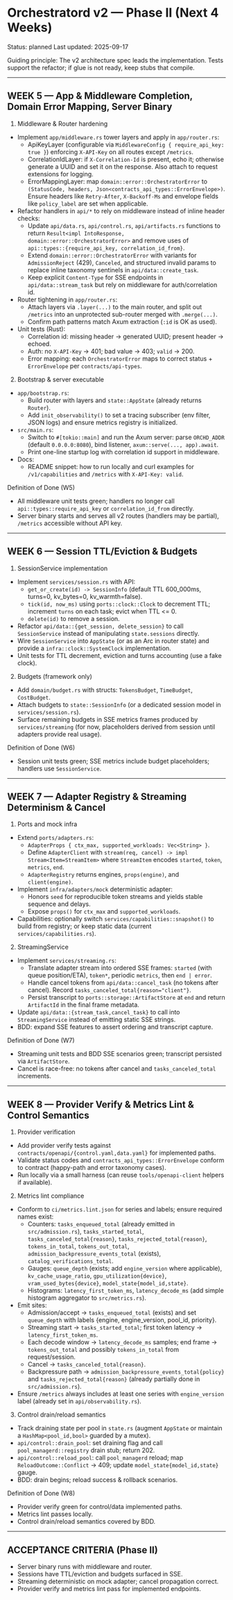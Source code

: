 # Orchestratord v2 — Phase II (Next 4 Weeks)

Status: planned
Last updated: 2025-09-17

Guiding principle: The v2 architecture spec leads the implementation. Tests support the refactor; if glue is not ready, keep stubs that compile.

-------------------------------------------------------------------------------
WEEK 5 — App & Middleware Completion, Domain Error Mapping, Server Binary
-------------------------------------------------------------------------------

1) Middleware & Router hardening
- Implement `app/middleware.rs` tower layers and apply in `app/router.rs`:
  - ApiKeyLayer (configurable via `MiddlewareConfig { require_api_key: true }`) enforcing `X-API-Key` on all routes except `/metrics`.
  - CorrelationIdLayer: if `X-Correlation-Id` is present, echo it; otherwise generate a UUID and set it on the response. Also attach to request extensions for logging.
  - ErrorMappingLayer: map `domain::error::OrchestratorError` to `(StatusCode, headers, Json<contracts_api_types::ErrorEnvelope>)`. Ensure headers like `Retry-After`, `X-Backoff-Ms` and envelope fields like `policy_label` are set when applicable.
- Refactor handlers in `api/*` to rely on middleware instead of inline header checks:
  - Update `api/data.rs`, `api/control.rs`, `api/artifacts.rs` functions to return `Result<impl IntoResponse, domain::error::OrchestratorError>` and remove uses of `api::types::{require_api_key, correlation_id_from}`.
  - Extend `domain::error::OrchestratorError` with variants for `AdmissionReject` (429), `Canceled`, and structured invalid params to replace inline taxonomy sentinels in `api/data::create_task`.
  - Keep explicit `Content-Type` for SSE endpoints in `api/data::stream_task` but rely on middleware for auth/correlation id.
- Router tightening in `app/router.rs`:
  - Attach layers via `.layer(...)` to the main router, and split out `/metrics` into an unprotected sub-router merged with `.merge(...)`.
  - Confirm path patterns match Axum extraction (`:id` is OK as used).
- Unit tests (Rust):
  - Correlation id: missing header -> generated UUID; present header -> echoed.
  - Auth: no `X-API-Key` -> 401; bad value -> 403; `valid` -> 200.
  - Error mapping: each `OrchestratorError` maps to correct status + `ErrorEnvelope` per `contracts/api-types`.

2) Bootstrap & server executable
- `app/bootstrap.rs`:
  - Build router with layers and `state::AppState` (already returns `Router`).
  - Add `init_observability()` to set a tracing subscriber (env filter, JSON logs) and ensure metrics registry is initialized.
- `src/main.rs`:
  - Switch to `#[tokio::main]` and run the Axum server: parse `ORCHD_ADDR` (default `0.0.0.0:8080`), bind listener, `axum::serve(..., app).await`.
  - Print one-line startup log with correlation id support in middleware.
- Docs:
  - README snippet: how to run locally and curl examples for `/v1/capabilities` and `/metrics` with `X-API-Key: valid`.

Definition of Done (W5)
- All middleware unit tests green; handlers no longer call `api::types::require_api_key` or `correlation_id_from` directly.
- Server binary starts and serves all v2 routes (handlers may be partial), `/metrics` accessible without API key.

-------------------------------------------------------------------------------
WEEK 6 — Session TTL/Eviction & Budgets
-------------------------------------------------------------------------------

1) SessionService implementation
- Implement `services/session.rs` with API:
  - `get_or_create(id) -> SessionInfo` (default TTL 600_000ms, turns=0, kv_bytes=0, kv_warmth=false).
  - `tick(id, now_ms)` using `ports::clock::Clock` to decrement TTL; increment `turns` on each task; evict when TTL <= 0.
  - `delete(id)` to remove a session.
- Refactor `api/data::{get_session, delete_session}` to call `SessionService` instead of manipulating `state.sessions` directly.
- Wire `SessionService` into `AppState` (or as an Arc in router state) and provide a `infra::clock::SystemClock` implementation.
- Unit tests for TTL decrement, eviction and turns accounting (use a fake clock).

2) Budgets (framework only)
- Add `domain/budget.rs` with structs: `TokensBudget`, `TimeBudget`, `CostBudget`.
- Attach budgets to `state::SessionInfo` (or a dedicated session model in `services/session.rs`).
- Surface remaining budgets in SSE metrics frames produced by `services/streaming` (for now, placeholders derived from session until adapters provide real usage).

Definition of Done (W6)
- Session unit tests green; SSE metrics include budget placeholders; handlers use `SessionService`.

-------------------------------------------------------------------------------
WEEK 7 — Adapter Registry & Streaming Determinism & Cancel
-------------------------------------------------------------------------------

1) Ports and mock infra
- Extend `ports/adapters.rs`:
  - `AdapterProps { ctx_max, supported_workloads: Vec<String> }`.
  - Define `AdapterClient` with `stream(req, cancel) -> impl Stream<Item=StreamItem>` where `StreamItem` encodes `started`, `token`, `metrics`, `end`.
  - `AdapterRegistry` returns engines, `props(engine)`, and `client(engine)`.
- Implement `infra/adapters/mock` deterministic adapter:
  - Honors `seed` for reproducible token streams and yields stable sequence and delays.
  - Expose `props()` for `ctx_max` and `supported_workloads`.
- Capabilities: optionally switch `services/capabilities::snapshot()` to build from registry; or keep static data (current `services/capabilities.rs`).

2) StreamingService
- Implement `services/streaming.rs`:
  - Translate adapter stream into ordered SSE frames: `started` (with queue position/ETA), `token*`, periodic `metrics`, then `end | error`.
  - Handle cancel tokens from `api/data::cancel_task` (no tokens after cancel). Record `tasks_canceled_total{reason="client"}`.
  - Persist transcript to `ports::storage::ArtifactStore` at `end` and return `ArtifactId` in the final frame metadata.
- Update `api/data::{stream_task,cancel_task}` to call into `StreamingService` instead of emitting static SSE strings.
- BDD: expand SSE features to assert ordering and transcript capture.

Definition of Done (W7)
- Streaming unit tests and BDD SSE scenarios green; transcript persisted via `ArtifactStore`.
- Cancel is race-free: no tokens after cancel and `tasks_canceled_total` increments.

-------------------------------------------------------------------------------
WEEK 8 — Provider Verify & Metrics Lint & Control Semantics
-------------------------------------------------------------------------------

1) Provider verification
- Add provider verify tests against `contracts/openapi/{control.yaml,data.yaml}` for implemented paths.
- Validate status codes and `contracts_api_types::ErrorEnvelope` conform to contract (happy-path and error taxonomy cases).
- Run locally via a small harness (can reuse `tools/openapi-client` helpers if available).

2) Metrics lint compliance
- Conform to `ci/metrics.lint.json` for series and labels; ensure required names exist:
  - Counters: `tasks_enqueued_total` (already emitted in `src/admission.rs`), `tasks_started_total`, `tasks_canceled_total{reason}`, `tasks_rejected_total{reason}`, `tokens_in_total`, `tokens_out_total`, `admission_backpressure_events_total` (exists), `catalog_verifications_total`.
  - Gauges: `queue_depth` (exists; add `engine_version` where applicable), `kv_cache_usage_ratio`, `gpu_utilization{device}`, `vram_used_bytes{device}`, `model_state{model_id,state}`.
  - Histograms: `latency_first_token_ms`, `latency_decode_ms` (add simple histogram aggregator to `src/metrics.rs`).
- Emit sites:
  - Admission/accept -> `tasks_enqueued_total` (exists) and set `queue_depth` with labels {engine, engine_version, pool_id, priority}.
  - Streaming start -> `tasks_started_total`; first token latency -> `latency_first_token_ms`.
  - Each decode window -> `latency_decode_ms` samples; end frame -> `tokens_out_total` and possibly `tokens_in_total` from request/session.
  - Cancel -> `tasks_canceled_total{reason}`.
  - Backpressure path -> `admission_backpressure_events_total{policy}` and `tasks_rejected_total{reason}` (already partially done in `src/admission.rs`).
- Ensure `/metrics` always includes at least one series with `engine_version` label (already set in `api/observability.rs`).

3) Control drain/reload semantics
- Track draining state per pool in `state.rs` (augment `AppState` or maintain a `HashMap<pool_id,bool>` guarded by a mutex).
- `api/control::drain_pool`: set draining flag and call `pool_managerd::registry` drain stub; return 202.
- `api/control::reload_pool`: call `pool_managerd` reload; map `ReloadOutcome::Conflict` -> 409; update `model_state{model_id,state}` gauge.
- BDD: drain begins; reload success & rollback scenarios.

Definition of Done (W8)
- Provider verify green for control/data implemented paths.
- Metrics lint passes locally.
- Control drain/reload semantics covered by BDD.

-------------------------------------------------------------------------------
ACCEPTANCE CRITERIA (Phase II)
-------------------------------------------------------------------------------
- Server binary runs with middleware and router.
- Sessions have TTL/eviction and budgets surfaced in SSE.
- Streaming deterministic on mock adapter; cancel propagation correct.
- Provider verify and metrics lint pass for implemented endpoints.
